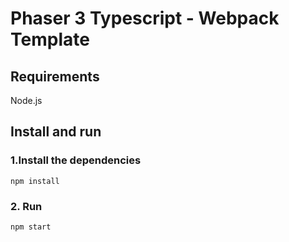 # Phaser 3 Typescript - Webpack Template

## Requirements

Node.js

## Install and run

### 1.Install the dependencies

```
npm install
```

### 2. Run

```
npm start
```
